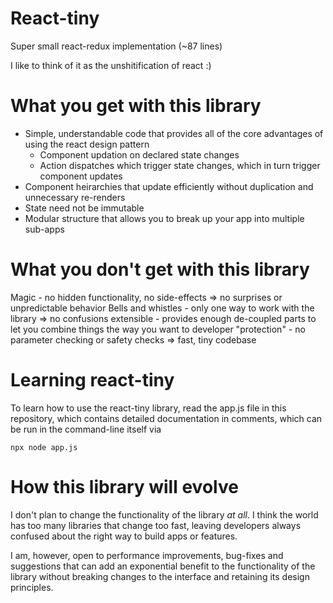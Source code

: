 # React-tiny

Super small react-redux implementation (~87 lines)

I like to think of it as the unshitification of react :)

# What you get with this library

- Simple, understandable code that provides all of the core advantages of using the react design pattern
  - Component updation on declared state changes
  - Action dispatches which trigger state changes, which in turn trigger component updates
- Component heirarchies that update efficiently without duplication and unnecessary re-renders
- State need not be immutable
- Modular structure that allows you to break up your app into multiple sub-apps

# What you don't get with this library

Magic - no hidden functionality, no side-effects => no surprises or unpredictable behavior
Bells and whistles - only one way to work with the library => no confusions
extensible - provides enough de-coupled parts to let you combine things the way you want to
developer "protection" - no parameter checking or safety checks => fast, tiny codebase

# Learning react-tiny

To learn how to use the react-tiny library, read the app.js file in this repository,
which contains detailed documentation in comments, which can be run in the command-line itself via

    npx node app.js

# How this library will evolve

I don't plan to change the functionality of the library *at all*. I think the world has too
many libraries that change too fast, leaving developers always confused about the right way
to build apps or features.

I am, however, open to performance improvements, bug-fixes and suggestions that can
add an exponential benefit to the functionality of the library without breaking changes
to the interface and retaining its design principles.



